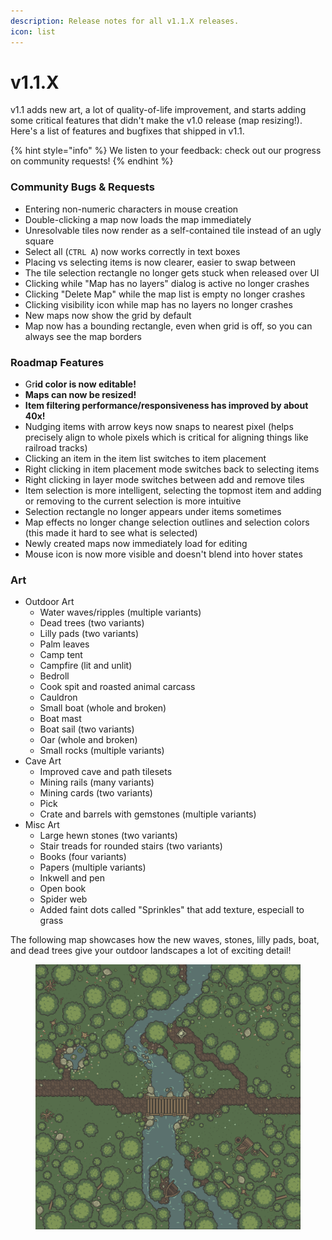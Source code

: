 ```yaml
---
description: Release notes for all v1.1.X releases.
icon: list
---
```


# v1.1.X

v1.1 adds new art, a lot of quality-of-life improvement, and starts adding some critical features that didn't make the v1.0 release (map resizing!). Here's a list of features and bugfixes that shipped in v1.1.

{% hint style="info" %}
We listen to your feedback: check out our progress on community requests!
{% endhint %}

### Community Bugs & Requests

* Entering non-numeric characters in mouse creation
* Double-clicking a map now loads the map immediately
* Unresolvable tiles now render as a self-contained tile instead of an ugly square
* Select all (`CTRL A`) now works correctly in text boxes
* Placing vs selecting items is now clearer, easier to swap between
* The tile selection rectangle no longer gets stuck when released over UI
* Clicking while "Map has no layers" dialog is active no longer crashes
* Clicking "Delete Map" while the map list is empty no longer crashes
* Clicking visibility icon while map has no layers no longer crashes
* New maps now show the grid by default
* Map now has a bounding rectangle, even when grid is off, so you can always see the map borders

### Roadmap Features

* Gr**id color is now editable!**
* **Maps can now be resized!**
* **Item filtering performance/responsiveness has improved by about 40x!**
* Nudging items with arrow keys now snaps to nearest pixel (helps precisely align to whole pixels which is critical for aligning things like railroad tracks)
* Clicking an item in the item list switches to item placement
* Right clicking in item placement mode switches back to selecting items
* Right clicking in layer mode switches between add and remove tiles
* Item selection is more intelligent, selecting the topmost item and adding or removing to the current selection is more intuitive
* Selection rectangle no longer appears under items sometimes
* Map effects no longer change selection outlines and selection colors (this made it hard to see what is selected)
* Newly created maps now immediately load for editing
* Mouse icon is now more visible and doesn't blend into hover states

### Art

* Outdoor Art
  * Water waves/ripples (multiple variants)
  * Dead trees (two variants)
  * Lilly pads (two variants)
  * Palm leaves
  * Camp tent
  * Campfire (lit and unlit)
  * Bedroll
  * Cook spit and roasted animal carcass
  * Cauldron
  * Small boat (whole and broken)
  * Boat mast
  * Boat sail (two variants)
  * Oar (whole and broken)
  * Small rocks (multiple variants)
* Cave Art
  * Improved cave and path tilesets
  * Mining rails (many variants)
  * Mining cards (two variants)
  * Pick
  * Crate and barrels with gemstones (multiple variants)
* Misc Art
  * Large hewn stones (two variants)
  * Stair treads for rounded stairs (two variants)
  * Books (four variants)
  * Papers (multiple variants)
  * Inkwell and pen
  * Open book
  * Spider web
  * Added faint dots called "Sprinkles" that add texture, especiall to grass

The following map showcases how the new waves, stones, lilly pads, boat, and dead trees give your outdoor landscapes a lot of exciting detail!

<figure><img src="../.gitbook/assets/tarmonds_crossing_8.png" alt=""><figcaption></figcaption></figure>

